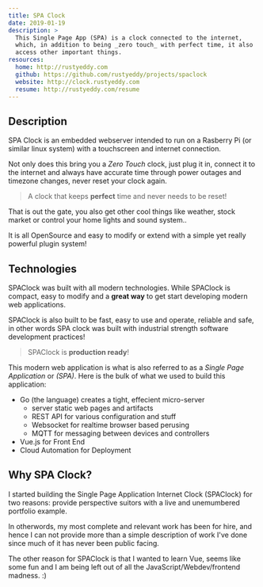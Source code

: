 ```yaml
---
title: SPA Clock
date: 2019-01-19
description: >
  This Single Page App (SPA) is a clock connected to the internet,
  which, in addition to being _zero touch_ with perfect time, it also
  access other important things.
resources:
  home: http://rustyeddy.com
  github: https://github.com/rustyeddy/projects/spaclock
  website: http://clock.rustyeddy.com
  resume: http://rustyeddy.com/resume
---
```


## Description

SPA Clock is an embedded webserver intended to run on a Rasberry Pi
(or similar linux system) with a touchscreen and internet connection.

Not only does this bring you a _Zero Touch_ clock, just plug it in,
connect it to the internet and always have accurate time through power
outages and timezone changes, never reset your clock again.

> A clock that keeps **perfect** time and never needs to be reset!

That is out the gate, you also get other cool things like weather,
stock market or control your home lights and sound system..

It is all OpenSource and easy to modify or extend with a simple yet
really powerful plugin system!

## Technologies

SPAClock was built with all modern technologies. While SPAClock is
compact, easy to modify and a __great way__ to get start developing
modern web applications.

SPAClock is also built to be fast, easy to use and operate, reliable
and safe, in other words SPA clock was built with industrial strength
software development practices!

> SPAClock is **production ready**!

This modern web application is what is also referred to as a _Single
Page Application_ or _(SPA)_. Here is the bulk of what we used to
build this application:

- Go (the language) creates a tight, effecient micro-server
  - server static web pages and artifacts
  - REST API for various configuration and stuff
  - Websocket for realtime browser based perusing
  - MQTT for messaging between devices and controllers
- Vue.js for Front End
- Cloud Automation for Deployment


## Why SPA Clock?

I started building the Single Page Application Internet Clock
(SPAClock) for two reasons: provide perspective suitors with a live
and unemumbered portfolio example.

In otherwords, my most complete and relevant work has been for hire,
and hence I can not provide more than a simple description of work
I've done since much of it has never been public facing.

The other reason for SPAClock is that I wanted to learn Vue, seems
like some fun and I am being left out of all the
JavaScript/Webdev/frontend madness. :)

